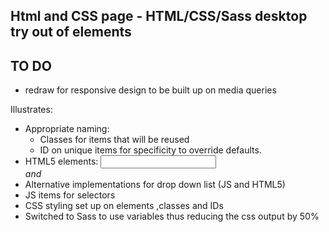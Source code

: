 ## Html and CSS page -  HTML/CSS/Sass desktop try out of elements

## TO DO
- redraw for responsive design to be built up on media queries
     
Illustrates:
 - Appropriate naming:
      - Classes for items that will be reused
      - ID on unique items for specificity to override defaults.
 - HTML5 elements: 	<input> <address> and <datalist>
 - Alternative implementations for drop down list (JS and HTML5)
 - JS items for selectors
 - CSS styling set up on elements ,classes and IDs
 - Switched to Sass to use variables thus reducing the css output by 50%
